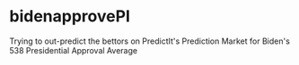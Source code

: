 # bidenapprovePI
Trying to out-predict the bettors on PredictIt's Prediction Market for Biden's 538 Presidential Approval Average
